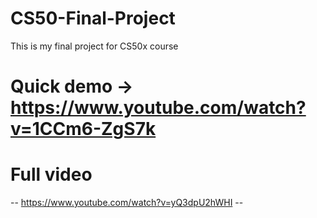 # CS50-Final-Project
This is my final project for CS50x course
# Quick demo -> https://www.youtube.com/watch?v=1CCm6-ZgS7k
# Full video
-- https://www.youtube.com/watch?v=yQ3dpU2hWHI --
